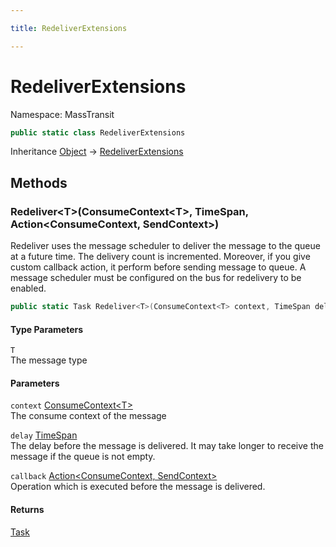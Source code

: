 ```yaml
---

title: RedeliverExtensions

---
```


# RedeliverExtensions

Namespace: MassTransit

```csharp
public static class RedeliverExtensions
```

Inheritance [Object](https://learn.microsoft.com/en-us/dotnet/api/system.object) → [RedeliverExtensions](../masstransit/redeliverextensions)

## Methods

### **Redeliver\<T\>(ConsumeContext\<T\>, TimeSpan, Action\<ConsumeContext, SendContext\>)**

Redeliver uses the message scheduler to deliver the message to the queue at a future
 time. The delivery count is incremented. Moreover, if you give custom callback action, it perform before sending message to queue.
 A message scheduler must be configured on the bus for redelivery to be enabled.

```csharp
public static Task Redeliver<T>(ConsumeContext<T> context, TimeSpan delay, Action<ConsumeContext, SendContext> callback)
```

#### Type Parameters

`T`<br/>
The message type

#### Parameters

`context` [ConsumeContext\<T\>](../../masstransit-abstractions/masstransit/consumecontext-1)<br/>
The consume context of the message

`delay` [TimeSpan](https://learn.microsoft.com/en-us/dotnet/api/system.timespan)<br/>
The delay before the message is delivered. It may take longer to receive the message if the queue is not empty.

`callback` [Action\<ConsumeContext, SendContext\>](https://learn.microsoft.com/en-us/dotnet/api/system.action-2)<br/>
Operation which is executed before the message is delivered.

#### Returns

[Task](https://learn.microsoft.com/en-us/dotnet/api/system.threading.tasks.task)<br/>
